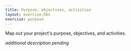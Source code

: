 ```yaml
---
title: Purpose, objectives, activities
layout: exercise.hbs
exercise: purpose
---
```


Map out your project's purpose, objectives, and activities.

*additional description pending*